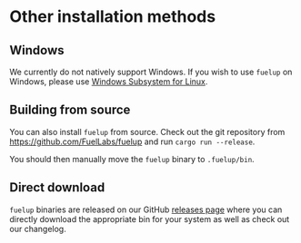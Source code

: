 # Other installation methods

## Windows

<!-- This section should explain Windows support -->
<!-- windows:example:start -->
We currently do not natively support Windows. If you wish to use `fuelup` on Windows, please
use [Windows Subsystem for Linux].
<!-- windows:example:end -->

## Building from source

You can also install `fuelup` from source. Check out the git repository from
<https://github.com/FuelLabs/fuelup> and run `cargo run --release`.

You should then manually move the `fuelup` binary to `.fuelup/bin`.

## Direct download

`fuelup` binaries are released on our GitHub [releases page] where you can directly
download the appropriate bin for your system as well as check out our changelog.

[windows subsystem for linux]: https://docs.microsoft.com/en-us/windows/wsl/install
[releases page]: https://github.com/FuelLabs/fuelup/releases
